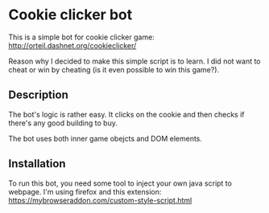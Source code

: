# Cookie clicker bot
This is a simple bot for cookie clicker game: http://orteil.dashnet.org/cookieclicker/

Reason why I decided to make this simple script is to learn. I did not want to cheat
or win by cheating (is it even possible to win this game?).

## Description
The bot's logic is rather easy. It clicks on the cookie and then checks if there's any good building to buy.

The bot uses both inner game obejcts and DOM elements.

## Installation
To run this bot, you need some tool to inject your own java script to webpage. 
I'm using firefox and this extension: https://mybrowseraddon.com/custom-style-script.html
